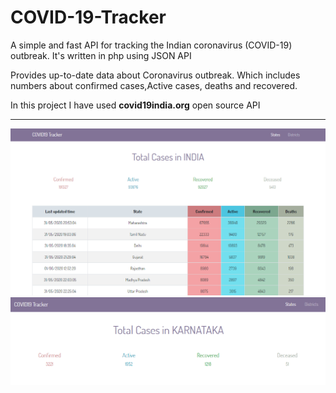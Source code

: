 # COVID-19-Tracker
A simple and fast API for tracking the Indian coronavirus (COVID-19) outbreak. It's written in php using JSON API

Provides up-to-date data about Coronavirus outbreak. Which includes numbers about confirmed cases,Active cases, deaths and recovered.

In this project I have used **covid19india.org** open source API 

---

![Layout](https://github.com/vpdesai2020/COVID-19-Tracker-/blob/master/Covid19%20Tracker/img/statewise.png)
![Layout](https://github.com/vpdesai2020/COVID-19-Tracker-/blob/master/Covid19%20Tracker/img/district.png)


